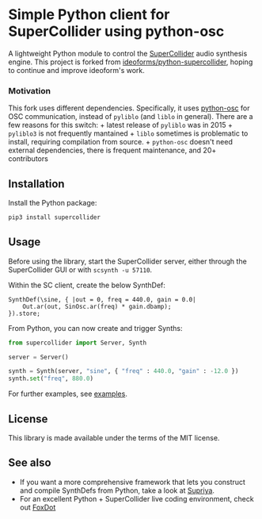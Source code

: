 # Simple Python client for SuperCollider using python-osc

A lightweight Python module to control the [SuperCollider](https://supercollider.github.io) audio synthesis engine.
This project is forked from [ideoforms/python-supercollider](https://github.com/ideoforms/python-supercollider), hoping to continue and improve ideoform's work. 

### Motivation
This fork uses different dependencies. Specifically, it uses [python-osc](https://pypi.org/project/python-osc/) for OSC communication, instead of `pyliblo` (and `liblo` in general). There are a few reasons for this switch:
    + latest release of `pyliblo` was in 2015
    + `pyliblo3` is not frequently mantained
    + `liblo` sometimes is problematic to install, requiring compilation from source.
    + `python-osc` doesn't need external dependencies, there is frequent maintenance, and 20+ contributors

## Installation


Install the Python package:

```python
pip3 install supercollider
```

## Usage

Before using the library, start the SuperCollider server, either through the SuperCollider GUI or with `scsynth -u 57110`.

Within the SC client, create the below SynthDef:

```
SynthDef(\sine, { |out = 0, freq = 440.0, gain = 0.0|
    Out.ar(out, SinOsc.ar(freq) * gain.dbamp);
}).store;
```

From Python, you can now create and trigger Synths:

```python
from supercollider import Server, Synth

server = Server()

synth = Synth(server, "sine", { "freq" : 440.0, "gain" : -12.0 })
synth.set("freq", 880.0)
```

For further examples, see [examples](https://github.com/ideoforms/python-supercollider/tree/master/examples).

## License

This library is made available under the terms of the MIT license.

## See also

* If you want a more comprehensive framework that lets you construct and compile SynthDefs from Python, take a look at [Supriya](https://github.com/josiah-wolf-oberholtzer/supriya).
* For an excellent Python + SuperCollider live coding environment, check out [FoxDot](https://foxdot.org)
